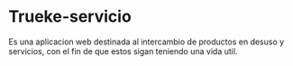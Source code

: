 # Trueke-servicio
Es una aplicacion web destinada al intercambio de productos en desuso y servicios, con el fin de que estos sigan teniendo una vida util.

